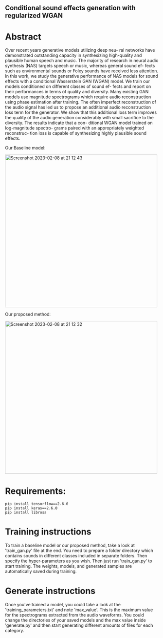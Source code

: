 ## Conditional sound effects generation with regularized WGAN

# Abstract 
Over recent years generative models utilizing deep neu- ral networks have demonstrated outstanding capacity in synthesizing high-quality and plausible human speech and music. The majority of research in neural audio synthesis (NAS) targets speech or music, whereas general sound ef- fects such as environmental sounds or Foley sounds have received less attention. In this work, we study the generative performance of NAS models for sound effects with a conditional Wasserstein GAN (WGAN) model. We train our models conditioned on different classes of sound ef- fects and report on their performances in terms of quality and diversity. Many existing GAN models use magnitude spectrograms which require audio reconstruction using phase estimation after training. The often imperfect reconstruction of the audio signal has led us to propose an additional audio reconstruction loss term for the generator. We show that this additional loss term improves the quality of the audio generation considerably with small sacrifice to the diversity. The results indicate that a con- ditional WGAN model trained on log-magnitude spectro- grams paired with an appropriately weighted reconstruc- tion loss is capable of synthesizing highly plausible sound effects.

Our Baseline model:

<img width="500" alt="Screenshot 2023-02-08 at 21 12 43" src="https://user-images.githubusercontent.com/50271800/217983037-8f257f89-88cd-4491-9f0c-94594f082e4c.png">

Our proposed method:

<img width="500" alt="Screenshot 2023-02-08 at 21 12 32" src="https://user-images.githubusercontent.com/50271800/217983020-bdee347c-8651-406b-bfe1-043247afdc61.png">


# Requirements:
```
pip install tensorflow==2.6.0 
pip install keras==2.6.0 
pip install librosa
```

# Training instructions
To train a baseline model or our proposed method, take a look at 'train_gan.py' file at the end. You need to prepare a folder directory which contains sounds in different classes included in separate folders. Then specify the hyper-parameters as you wish. Then just run 'train_gan.py' to start training. The weights, models, and generated samples are automatically saved during training.

# Generate instructions
Once you've trained a model, you could take a look at the 'training_parameters.txt' and note 'max_value'. This is the maximum value for the spectrograms extracted from the audio waveforms. You could change the directories of your saved models and the max value inside 'generate.py' and then start generating different amounts of files for each category.
